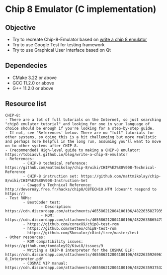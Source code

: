 # Chip 8 Emulator (C implementation)

## Objective

- Try to recreate Chip-8-Emulator based on [write a chip 8 emulator](https://tobiasvl.github.io/blog/write-a-chip-8-emulator)
- Try to use Google Test for testing framework
- Try to use Graphical User Interface based on Qt

## Dependecies

- CMake 3.22 or above
- GCC 11.2.0 or above
- G++ 11.2.0 or above

## Resource list
```
CHIP-8:
- There are a lot of full tutorials on the Internet, so just searching "chip8 emulator tutorial" and looking for one in your language of choice should be enough if you're looking for a step-by-step guide.
- If not, see 'References' below. There are no "full" tutorials for other systems, so doing this is a bit challenging but more realistic and perhaps more helpful in the long run, assuming you'll want to move on to other systems after CHIP-8.
- (recommended) High-level guide to making a CHIP-8 emulator: https://tobiasvl.github.io/blog/write-a-chip-8-emulator
- References:
        - CHIP-8 technical reference: https://github.com/mattmikolay/chip-8/wiki/CHIP%E2%80%908-Technical-Reference
        - CHIP-8 instruction set: https://github.com/mattmikolay/chip-8/wiki/CHIP%E2%80%908-Instruction-Set
        - Cowgod's Technical Reference: http://devernay.free.fr/hacks/chip8/C8TECH10.HTM (doesn't respond to https://)
- Test ROMs:
        - BestCoder test:
                - Description: https://cdn.discordapp.com/attachments/465586212804100106/482263582793531423/BC_test.txt
                - ROM: https://cdn.discordapp.com/attachments/465586212804100106/482263586547302426/BC_test.ch8
        - https://github.com/corax89/chip8-test-rom
        - https://github.com/metteo/chip8-test-rom
        - https://github.com/Skosulor/c8int/tree/master/test
- Other resources:
        - ROM compatibility issues: https://github.com/tomdaley92/Kiwi8/issues/9
        - Writing a CHIP-8 interpreter for the COSMAC ELF: https://cdn.discordapp.com/attachments/465586212804100106/482263592696152074/ELF_CHIP-8_Interpreter.pdf
        - COSMAC VIP manual: https://cdn.discordapp.com/attachments/465586212804100106/482263593753247744/VIP_Manual_Game_Manual_I.pdf
```